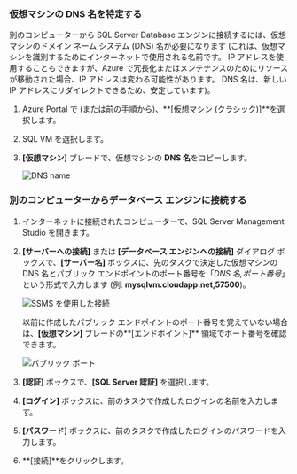 ### <a name="determine-the-dns-name-of-the-virtual-machine"></a>仮想マシンの DNS 名を特定する
別のコンピューターから SQL Server Database エンジンに接続するには、仮想マシンのドメイン ネーム システム (DNS) 名が必要になります (これは、仮想マシンを識別するためにインターネットで使用される名前です。 IP アドレスを使用することもできますが、Azure で冗長化またはメンテナンスのためにリソースが移動された場合、IP アドレスは変わる可能性があります。 DNS 名は、新しい IP アドレスにリダイレクトできるため、安定しています)。  

1. Azure Portal で (または前の手順から)、**[仮想マシン (クラシック)]**を選択します。
2. SQL VM を選択します。
3. **[仮想マシン]** ブレードで、仮想マシンの **DNS 名**をコピーします。
   
    ![DNS name](./media/virtual-machines-sql-server-connection-steps/sql-vm-dns-name.png)

### <a name="connect-to-the-database-engine-from-another-computer"></a>別のコンピューターからデータベース エンジンに接続する
1. インターネットに接続されたコンピューターで、SQL Server Management Studio を開きます。
2. **[サーバーへの接続]** または **[データベース エンジンへの接続]** ダイアログ ボックスで、**[サーバー名]** ボックスに、先のタスクで決定した仮想マシンの DNS 名とパブリック エンドポイントのポート番号を「*DNS 名,ポート番号*」という形式で入力します (例: **mysqlvm.cloudapp.net,57500**)。
   
    ![SSMS を使用した接続](./media/virtual-machines-sql-server-connection-steps/33Connect-SSMS.png)
   
    以前に作成したパブリック エンドポイントのポート番号を覚えていない場合は、**[仮想マシン]** ブレードの**[エンドポイント]** 領域でポート番号を確認できます。
   
    ![パブリック ポート](./media/virtual-machines-sql-server-connection-steps/sql-vm-port-number.png)
3. **[認証]** ボックスで、**[SQL Server 認証]** を選択します。
4. **[ログイン]** ボックスに、前のタスクで作成したログインの名前を入力します。
5. **[パスワード]** ボックスに、前のタスクで作成したログインのパスワードを入力します。
6. **[接続]**をクリックします。

